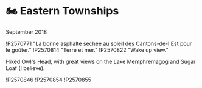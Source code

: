 # 🏍️ Eastern Townships
September 2018

!P2570771 "La bonne asphalte séchée au soleil des Cantons-de-l'Est pour le goûter."
!P2570814 "Terre et mer."
!P2570822 "Wake up view."

Hiked Owl's Head, with great views on the Lake Memphremagog and Sugar
Loaf (I believe).

!P2570846
!P2570854
!P2570855

